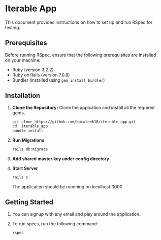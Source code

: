 # Iterable App
This document provides instructions on how to set up and run RSpec for testing.

## Prerequisites
Before running RSpec, ensure that the following prerequisites are installed on your machine:

- Ruby (version 3.2.2)
- Ruby on Rails (version 7.0.8)
- Bundler (installed using `gem install bundler`)

## Installation
1. **Clone the Repository:**
    Clone the applcation and install all the required gems.

    ```sh
    git clone https://github.com/bprateek10/iterable_app.git
    cd  iterable_app
    bundle install
    ```
2. **Run Migrations**
    ```sh
    rails db:migrate
    ```
3. **Add shared master.key under config directory**
    
4. **Start Server**
    ```sh
    rails s
    ```
    The application should be runnning on localhost:3000

## Getting Started

1. You can signup with any email and play around the application.

2. To run specs, run the following command: 
    ```sh
    rspec
    ```
